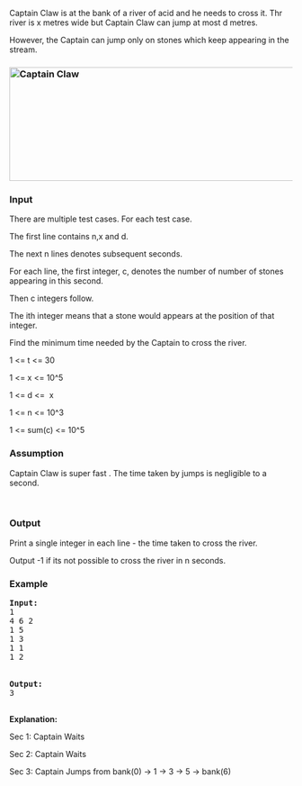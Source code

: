 <p>Captain Claw is at the bank of a river of acid and he needs to cross it. Thr river is x metres wide but Captain Claw can jump at most d metres.</p>
<p>However, the Captain can jump only on stones which keep appearing in the stream.</p>
<h3><img title="River of Acid" src="./21847/file/XjJInBxW.png" alt="Captain Claw" width="585" height="202"></h3>
<h3>Input</h3>
<p>There are multiple test cases. For each test case.</p>
<p>The first line contains n,x and d.</p>
<p>The next n lines denotes subsequent seconds.</p>
<p>For each line, the first integer, c, denotes the number of number of stones appearing in this second.</p>
<p>Then c integers follow.</p>
<p>The ith integer means that a stone would appears at the position of that integer.</p>
<p>Find the minimum time needed by the Captain to cross the river.</p>
<p>1 &lt;= t &lt;= 30</p>
<p>1 &lt;= x &lt;= 10^5</p>
<p>1 &lt;= d &lt;=&nbsp; x</p>
<p>1 &lt;= n &lt;= 10^3</p>
<p>1 &lt;= sum(c) &lt;= 10^5</p>
<h3>Assumption</h3>
<p>Captain Claw is super fast . The time taken by jumps is negligible to a second.</p>
<p>&nbsp;</p>
<h3>Output</h3>
<p>Print a single integer in each line - the time taken to cross the river.</p>
<p>Output -1 if its not possible to cross the river in n seconds.</p>
<h3>Example</h3>
<pre><strong>Input:<br></strong>1<br>4 6 2<br>1 5<br>1 3<br>1 1<br>1 2<br><br><br><strong>Output:</strong><br>3<br><br></pre>
<p><strong>Explanation:</strong></p>
<p>Sec 1: Captain Waits</p>
<p>Sec 2: Captain Waits</p>
<p>Sec 3: Captain Jumps from bank(0) -&gt; 1 -&gt; 3 -&gt; 5 -&gt; bank(6)</p>
<h1><strong>&nbsp;</strong></h1>
<pre><strong>&nbsp;</strong></pre>